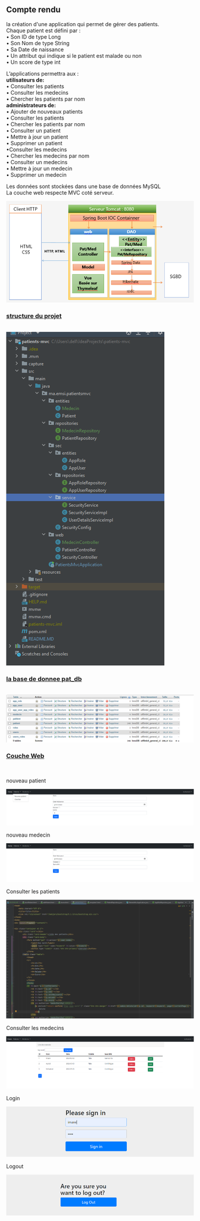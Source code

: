 <h2> Compte rendu </h2>
<p>
la création d'une application qui permet de gérer des patients.<br>
Chaque patient est défini par :<br>
• Son ID de type Long <br>
• Son Nom de type String<br>
• Sa Date de naissance<br>
• Un attribut qui indique si le patient est malade ou non<br>
• Un score de type int<br>

L’applications permettra aux :<br>
<b>utilisateurs de:</b><br>
• Consulter les patients<br>
• Consulter les medecins<br>
• Chercher les patients par nom<br>
<b>administrateurs de:</b><br>
• Ajouter de nouveaux patients<br>
• Consulter les patients<br>
• Chercher les patients par nom<br>
• Consulter un patient<br>
• Mettre à jour un patient<br>
• Supprimer un patient<br>
•Consulter les medecins<br>
• Chercher les medecins par nom<br>
• Consulter un medecins<br>
• Mettre à jour un medecin<br>
• Supprimer un medecin<br>

Les données sont stockées dans une base de données MySQL<br>
La couche web respecte MVC coté serveur.<br></p>

<img src="capture/cap11.png">
<h3><u>structure du projet</u></h3><br>
<img src="capture/cap02.png"><br>


<h3><u>la base de donnee pat_db</u></h3><br>

<img src="capture/cap05.PNG">



<h3><u>Couche Web</u></h3><br>



nouveau patient

<img src="capture/nouveaumpat.PNG">

nouveau medecin

<img src="capture/nouveaumed.PNG">


Consulter les patients

<img src="capture/patient.PNG">

Consulter les medecins

<img src="capture/medecins.PNG">
 
Login

<img src="capture/login.PNG">

Logout

<img src="capture/logoutverif.PNG">














